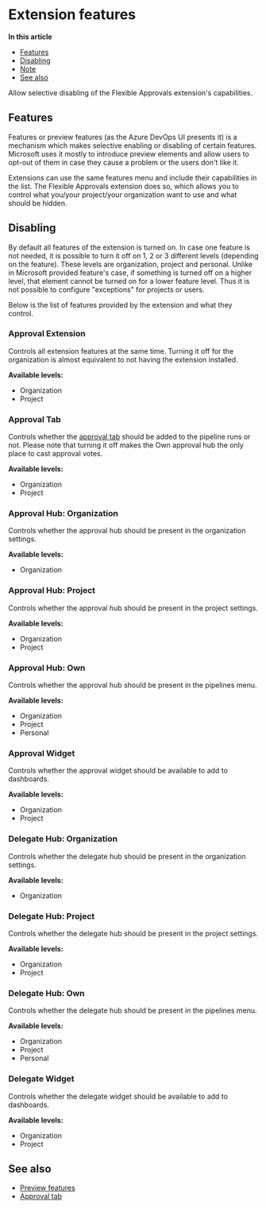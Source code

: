 # Extension features

**In this article**
- [Features](#features)
- [Disabling](#disabling)
- [Note](#note)
- [See also](see-also)

Allow selective disabling of the Flexible Approvals extension's capabilities.

## Features

Features or preview features (as the Azure DevOps UI presents it) is a mechanism which makes selective
enabling or disabling of certain features. Microsoft uses it mostly to introduce preview elements and 
allow users to opt-out of them in case they cause a problem or the users don't like it.

Extensions can use the same features menu and include their capabilities in the list. 
The Flexible Approvals extension does so, which allows you to control what you/your project/your organization
want to use and what should be hidden.

## Disabling

By default all features of the extension is turned on. In case one feature is not needed, it is possible to
turn it off on 1, 2 or 3 different levels (depending on the feature). These levels are organization, project and personal. 
Unlike in Microsoft provided feature's case, if something is turned off on a higher level, that element cannot be turned on for a lower feature level. 
Thus it is not possible to configure "exceptions" for projects or users.

Below is the list of features provided by the extension and what they control.

### Approval Extension

Controls all extension features at the same time. 
Turning it off for the organization is almost equivalent to not having the extension installed.

**Available levels:**
- Organization
- Project

### Approval Tab

Controls whether the [approval tab](/flexible-approvals/tabs/approval-tab.md) should be added to the pipeline runs or not. 
Please note that turning it off makes the Own approval hub the only place to cast approval votes.

**Available levels:**
- Organization
- Project

### Approval Hub: Organization

Controls whether the approval hub should be present in the organization settings.

**Available levels:**
- Organization

### Approval Hub: Project

Controls whether the approval hub should be present in the project settings.

**Available levels:**
- Organization
- Project

### Approval Hub: Own

Controls whether the approval hub should be present in the pipelines menu.

**Available levels:**
- Organization
- Project
- Personal

### Approval Widget

Controls whether the approval widget should be available to add to dashboards.

**Available levels:**
- Organization
- Project

### Delegate Hub: Organization

Controls whether the delegate hub should be present in the organization settings.

**Available levels:**
- Organization

### Delegate Hub: Project

Controls whether the delegate hub should be present in the project settings.

**Available levels:**
- Organization
- Project

### Delegate Hub: Own

Controls whether the delegate hub should be present in the pipelines menu.

**Available levels:**
- Organization
- Project
- Personal

### Delegate Widget

Controls whether the delegate widget should be available to add to dashboards.

**Available levels:**
- Organization
- Project

## See also

- [Preview features](https://learn.microsoft.com/en-us/azure/devops/project/navigation/preview-features?view=azure-devops)
- [Approval tab](/flexible-approvals/tabs/approval-tab.md)